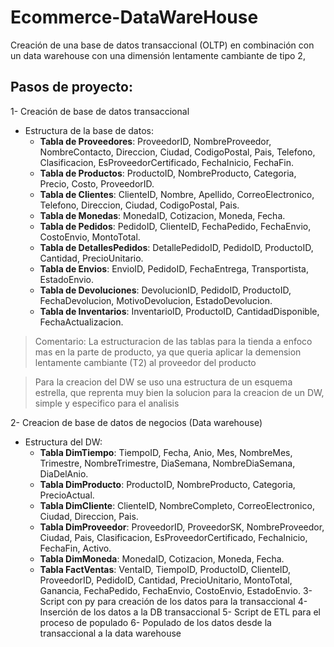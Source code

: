 # Ecommerce-DataWareHouse
Creación de una base de datos transaccional (OLTP) en combinación con un data warehouse con una dimensión lentamente cambiante de tipo 2,
  ## Pasos de proyecto:
1- Creación de base de datos transaccional
  - Estructura de la base de datos:
    - **Tabla de Proveedores**: ProveedorID, NombreProveedor, NombreContacto, Direccion, Ciudad, CodigoPostal, Pais, Telefono, Clasificacion, EsProveedorCertificado, FechaInicio, FechaFin.
    - **Tabla de Productos**: ProductoID, NombreProducto, Categoria, Precio, Costo, ProveedorID.
    - **Tabla de Clientes**: ClienteID, Nombre, Apellido, CorreoElectronico, Telefono, Direccion, Ciudad, CodigoPostal, Pais.
    - **Tabla de Monedas**: MonedaID, Cotizacion, Moneda, Fecha.
    - **Tabla de Pedidos**: PedidoID, ClienteID, FechaPedido, FechaEnvio, CostoEnvio, MontoTotal.
    - **Tabla de DetallesPedidos**: DetallePedidoID, PedidoID, ProductoID, Cantidad, PrecioUnitario.
    - **Tabla de Envios**: EnvioID, PedidoID, FechaEntrega, Transportista, EstadoEnvio.
    - **Tabla de Devoluciones**: DevolucionID, PedidoID, ProductoID, FechaDevolucion, MotivoDevolucion, EstadoDevolucion.
    - **Tabla de Inventarios**: InventarioID, ProductoID, CantidadDisponible, FechaActualizacion.
> Comentario: La estructuracion de las tablas para la tienda 
a enfoco mas en la parte de producto, ya que queria aplicar
 la demension lentamente cambiante (T2) al proveedor del 
 producto

> Para la creacion del DW se uso una estructura de un esquema
estrella, que reprenta muy bien la solucion para la 
creacion de un DW, simple y especifico para el analisis

2- Creacion de base de datos de negocios (Data warehouse)
  - Estructura del DW:
    - **Tabla DimTiempo**: TiempoID, Fecha, Anio, Mes, NombreMes, Trimestre, NombreTrimestre, DiaSemana, NombreDiaSemana, DiaDelAnio.
    - **Tabla DimProducto**: ProductoID, NombreProducto, Categoria, PrecioActual.
    - **Tabla DimCliente**: ClienteID, NombreCompleto, CorreoElectronico, Ciudad, Direccion, Pais.
    - **Tabla DimProveedor**: ProveedorID, ProveedorSK, NombreProveedor, Ciudad, Pais, Clasificacion, EsProveedorCertificado, FechaInicio, FechaFin, Activo.
    - **Tabla DimMoneda**: MonedaID, Cotizacion, Moneda, Fecha.
    - **Tabla FactVentas**: VentaID, TiempoID, ProductoID, ClienteID, ProveedorID, PedidoID, Cantidad, PrecioUnitario, MontoTotal, Ganancia, FechaPedido, FechaEnvio, CostoEnvio, EstadoEnvio.
3- Script con py para creación de los datos para la transaccional
4- Inserción de los datos a la DB transaccional
5- Script de ETL para el proceso de populado
6- Populado de los datos desde la transaccional a la data warehouse
